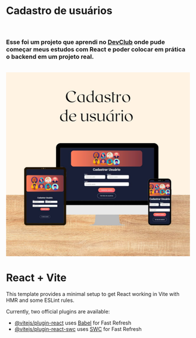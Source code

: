 <h1>Cadastro de usuários</h1>
<br>
<h3>Esse foi um projeto que aprendi no <a  href="http://rodolfomori.com.br/devclub">DevClub</a> 
 onde pude começar meus estudos com React e poder colocar em prática o backend em um projeto real. </h3>
<br>

<img src="https://github.com/PatriciaOp/devclub-cadastro-usuarios/blob/main/src/assets/imgReadme.jpg?raw=true"/>



# React + Vite

This template provides a minimal setup to get React working in Vite with HMR and some ESLint rules.

Currently, two official plugins are available:

- [@vitejs/plugin-react](https://github.com/vitejs/vite-plugin-react/blob/main/packages/plugin-react/README.md) uses [Babel](https://babeljs.io/) for Fast Refresh
- [@vitejs/plugin-react-swc](https://github.com/vitejs/vite-plugin-react-swc) uses [SWC](https://swc.rs/) for Fast Refresh
